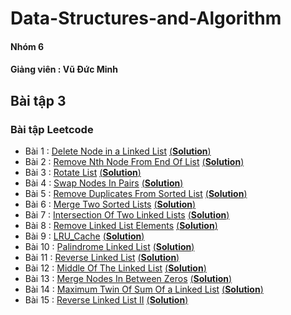 # Data-Structures-and-Algorithm
#### Nhóm 6 
#### Giảng viên : Vũ Đức Minh
## Bài tập 3 
### Bài tập Leetcode
- Bài 1 : [Delete Node in a Linked List](https://leetcode.com/problems/delete-node-in-a-linked-list/) [(**Solution**)](https://github.com/luat2003/Data-Structures-and-Algorithm/blob/main/Delete_Node_In_A_Linked_List)
- Bài 2 : [Remove Nth Node From End Of List](https://leetcode.com/problems/remove-nth-node-from-end-of-list/) [(**Solution**)](https://github.com/luat2003/Data-Structures-and-Algorithm/blob/main/Remove_Nth_Node_From_End_of_List)
- Bài 3 : [Rotate List](https://leetcode.com/problems/rotate-list/) [(**Solution**)](https://github.com/luat2003/Data-Structures-and-Algorithm/blob/main/Rotate_List)
- Bài 4 : [Swap Nodes In Pairs](https://leetcode.com/problems/swap-nodes-in-pairs/) [(**Solution**)](https://github.com/luat2003/Data-Structures-and-Algorithm/blob/main/Swap_Nodes_in_Pairs)
- Bài 5 : [Remove Duplicates From Sorted List](https://leetcode.com/problems/remove-duplicates-from-sorted-list/) [(**Solution**)](https://github.com/luat2003/Data-Structures-and-Algorithm/blob/main/Remove_Duplicates_from_Sorted_List)
- Bài 6 : [Merge Two Sorted Lists](https://leetcode.com/problems/merge-two-sorted-lists/) [(**Solution**)](https://github.com/luat2003/Data-Structures-and-Algorithm/blob/main/Merge_Two_Sorted_Lists)
- Bài 7 : [Intersection Of Two Linked Lists](https://leetcode.com/problems/intersection-of-two-linked-lists/) [(**Solution**)]()
- Bài 8 : [Remove Linked List Elements](https://leetcode.com/problems/remove-linked-list-elements/) [(**Solution**)]()
- Bài 9 : [LRU_Cache](https://leetcode.com/problems/lru-cache/) [(**Solution**)]()
- Bài 10 : [Palindrome Linked List](https://leetcode.com/problems/palindrome-linked-list/) [(**Solution**)]()
- Bài 11 : [Reverse Linked List](https://leetcode.com/problems/reverse-linked-list/) [(**Solution**)]()
- Bài 12 : [Middle Of The Linked List](https://leetcode.com/problems/middle-of-the-linked-list/) [(**Solution**)]()
- Bài 13 : [Merge Nodes In Between Zeros](https://leetcode.com/problems/merge-nodes-in-between-zeros/) [(**Solution**)]()
- Bài 14 : [Maximum Twin Of Sum Of a Linked List](https://leetcode.com/problems/maximum-twin-sum-of-a-linked-list/) [(**Solution**)]()
- Bài 15 : [Reverse Linked List II](https://leetcode.com/problems/reverse-linked-list-ii/) [(**Solution**)]()
